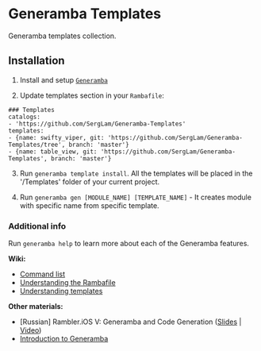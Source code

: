 # Generamba Templates
Generamba templates collection.

## Installation
1) Install and setup [`Generamba`](https://github.com/rambler-digital-solutions/Generamba)

2) Update templates section in your `Rambafile`:
```
### Templates
catalogs:
- 'https://github.com/SergLam/Generamba-Templates'
templates:
- {name: swifty_viper, git: 'https://github.com/SergLam/Generamba-Templates/tree', branch: 'master'}
- {name: table_view, git: 'https://github.com/SergLam/Generamba-Templates', branch: 'master'}
```

3) Run `generamba template install`. All the templates will be placed in the '/Templates' folder of your current project.

3) Run `generamba gen [MODULE_NAME] [TEMPLATE_NAME]` - It creates module with specific name from specific template.

### Additional info

Run `generamba help` to learn more about each of the Generamba features.

**Wiki:**
- [Command list](https://github.com/rambler-digital-solutions/Generamba/wiki/Available-Commands)
- [Understanding the Rambafile](https://github.com/rambler-digital-solutions/Generamba/wiki/Rambafile-Structure)
- [Understanding templates](https://github.com/rambler-digital-solutions/Generamba/wiki/Template-Structure)

**Other materials:**
- [Russian] Rambler.iOS V: Generamba and Code Generation ([Slides](http://www.slideshare.net/Rambler-iOS/viper-56423582) | [Video](http://www.youtube.com/watch?v=NXNiN9FaUnY))
- [Introduction to Generamba](http://etolstoy.com/2016/02/10/generamba/)
